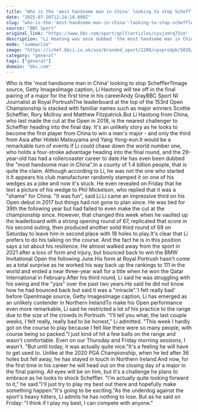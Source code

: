 ```yaml
---
title: "Who is the 'most handsome man in China' looking to stop Scheffler?"
date: "2025-07-20T12:24:18.000Z"
slug: "who-is-the-'most-handsome-man-in-china'-looking-to-stop-scheffler"
source: "BBC Sport"
original_link: "https://www.bbc.com/sport/golf/articles/cyvjzmrq73zo"
description: "Li Hoatong was once dubbed 'the most handsome man in China' and, after nearly walking away from the sport, will try and beat Scottie Scheffler at The Open."
mode: "summarize"
image: "https://ichef.bbci.co.uk/ace/branded_sport/1200/cpsprodpb/5038/live/8ea6a630-64c0-11f0-8c25-cdac59c8864f.jpg"
category: "general"
tags: ["general"]
domain: "bbc.com"
---
```

Who is the 'most handsome man in China' looking to stop Scheffler?Image source, Getty ImagesImage caption, Li Haotong will tee off in the final pairing of a major for the first time in his careerAndy GrayBBC Sport NI Journalist at Royal PortrushThe leaderboard at the top of the 153rd Open Championship is stacked with familiar names such as major winners Scottie Scheffler, Rory McIlroy and Matthew Fitzpatrick.But Li Haotong from China, who last made the cut at the Open in 2018, is the nearest challenger to Scheffler heading into the final day. It's an unlikely story as he looks to become the first player from China to win a men's major - and only the third from Asia after Hideki Matsuyama and Yang Yong-eun.It would be a remarkable turn of events if Li could chase down the world number one, who holds a four-stroke advantage heading into the final round, and the 29-year-old has had a rollercoaster career to date.He has even been dubbed the "most handsome man in China".In a county of 1.4 billion people, that is quite the claim. Although according to Li, he was not the one who started it.It appears his club manufacturer randomly stamped it on one of his wedges as a joke and now it's stuck. He even revealed on Friday that he text a picture of his wedge to Phil Mickelson, who replied that it was a "shame" for China. "It was fun", said Li.Li came an impressive third on his Open debut in 2017 but things had not gone to plan since. He was tied for 39th the following year but had failed to even make the cut at the championship since. However, that changed this week when he vaulted up the leaderboard with a strong opening round of 67, replicated that score in his second outing, then produced another solid third round of 69 on Saturday to leave him in second place with 18 holes to play.It's clear that Li prefers to do his talking on the course. And the fact he is in this position says a lot about his resilience. He almost walked away from the sport in 2021 after a loss of form and injury, but bounced back to win the BMW Invitational Open the following June.His form at Royal Portrush hasn't come as a total surprise as he worked his way back up the rankings to 111 in the world and ended a near three-year wait for a title when he won the Qatar International in February.After his third round, Li said he was struggling with his swing and the "yips" over the past two years.He said he did not know how he had bounced back but said it was a "miracle".'I felt really bad' before OpenImage source, Getty ImagesImage caption, Li has emerged as an unlikely contender in Northern IrelandTo make his Open performance even more remarkable, Li said he restricted a lot of his practice to the range due to the size of the crowds in Portrush. "I'll tell you what, the last couple weeks, I felt really, really bad to be honest," Li admitted. "This week I hardly got on the course to play because I felt like there were so many people, with course being so packed."I just kind of hit a few balls on the range and wasn't comfortable. Even on our Thursday and Friday morning sessions, I wasn't. "But until today, it was actually quite nice."It's a feeling he will have to get used to. Unlike at the 2020 PGA Championship, when he led after 36 holes but fell away, he has stayed in touch in Northern Ireland.And now, for the first time in his career he will head out on the closing day of a major in the final pairing. All eyes will be on him, but it's a challenge he plans to embrace as he looks to shock Scheffler. "I'm actually quite looking forward to it," he said."I'll just try to play my best out there and hopefully make something happen."It's going to be exciting."As the underdog against the sport's heavy hitters, Li admits he has nothing to lose. But as he said on Friday: "I think if I play my best, I can compete with anyone."